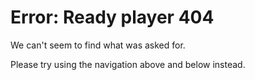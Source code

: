 # Error: Ready player 404

We can't seem to find what was asked for.

Please try using the navigation above and below instead.
